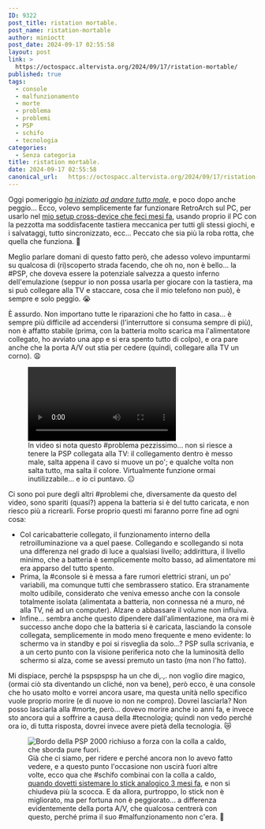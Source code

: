 ```yaml
---
ID: 9322
post_title: ristation mortable.
post_name: ristation-mortable
author: minioctt
post_date: 2024-09-17 02:55:58
layout: post
link: >
  https://octospacc.altervista.org/2024/09/17/ristation-mortable/
published: true
tags:
  - console
  - malfunzionamento
  - morte
  - problema
  - problemi
  - PSP
  - schifo
  - tecnologia
categories:
  - Senza categoria
title: ristation mortable.
date: 2024-09-17 02:55:58
canonical_url:   https://octospacc.altervista.org/2024/09/17/ristation-mortable/
---
```

<!-- wp:paragraph -->
<p>Oggi pomeriggio <a href="https://www.youtube.com/watch?v=zB_q1I0leoI"><em>ha iniziato ad andare tutto male</em></a>, e poco dopo anche peggio... Ecco, volevo semplicemente far funzionare RetroArch sul PC, per usarlo nel <a href="https://t.me/c/1383332798/20513">mio setup cross-device che feci mesi fa</a>, usando proprio il PC con la pezzotta ma soddisfacente tastiera meccanica per tutti gli stessi giochi, e i salvataggi, tutto sincronizzato, ecc... Peccato che sia più la roba rotta, che quella che funziona. 🥲</p>
<!-- /wp:paragraph -->

<!-- wp:paragraph -->
<p>Meglio parlare domani di questo fatto però, che adesso volevo impuntarmi su qualcosa di (ri)scoperto strada facendo, che oh no, non è bello... la #PSP, che doveva essere la potenziale salvezza a questo inferno dell'emulazione (seppur io non possa usarla per giocare con la tastiera, ma si può collegare alla TV e staccare, cosa che il mio telefono non può), è sempre e solo peggio. 😭</p>
<!-- /wp:paragraph -->

<!-- wp:paragraph -->
<p>È assurdo. Non importano tutte le riparazioni che ho fatto in casa... è sempre più difficile ad accendersi (l'interruttore si consuma sempre di più), non è affatto stabile (prima, con la batteria molto scarica ma l'alimentatore collegato, ho avviato una app e si era spento tutto di colpo), e ora pare anche che la porta A/V out stia per cedere (quindi, collegare alla TV un corno). 😩</p>
<!-- /wp:paragraph -->

<!-- wp:paragraph -->
<p></p>
<!-- /wp:paragraph -->

<!-- wp:video {"id":9330} -->
<figure class="wp-block-video"><video controls src="{{site.cdnurl}}/assets/uploads/2024/09/Sony-PlayStation-MORTABLE-PSP.mp4"></video><figcaption class="wp-element-caption">In video si nota questo #problema pezzissimo... non si riesce a tenere la PSP collegata alla TV: il collegamento dentro è messo male, salta appena il cavo si muove un po'; e qualche volta non salta tutto, ma salta il colore. Virtualmente funzione ormai inutilizzabile... e io ci puntavo. 😐</figcaption></figure>
<!-- /wp:video -->

<!-- wp:paragraph -->
<p></p>
<!-- /wp:paragraph -->

<!-- wp:paragraph -->
<p>Ci sono poi pure degli altri #problemi che, diversamente da questo del video, sono spariti (quasi?) appena la batteria si è del tutto caricata, e non riesco più a ricrearli. Forse proprio questi mi faranno porre fine ad ogni cosa:</p>
<!-- /wp:paragraph -->

<!-- wp:list -->
<ul><!-- wp:list-item -->
<li>Col caricabatterie collegato, il funzionamento interno della retroilluminazione va a quel paese. Collegando e scollegando si nota una differenza nel grado di luce a qualsiasi livello; addirittura, il livello minimo, che a batteria è semplicemente molto basso, ad alimentatore mi era apparso del tutto spento.</li>
<!-- /wp:list-item -->

<!-- wp:list-item -->
<li>Prima, la #console si è messa a fare rumori elettrici strani, un po' variabili, ma comunque tutti che sembrassero statico. Era stranamente molto udibile, considerato che veniva emesso anche con la console totalmente isolata (alimentata a batteria, non connessa né a muro, né alla TV, né ad un computer). Alzare o abbassare il volume non influiva.</li>
<!-- /wp:list-item -->

<!-- wp:list-item -->
<li>Infine... sembra anche questo dipendere dall'alimentazione, ma ora mi è successo anche dopo che la batteria si è caricata, lasciando la console collegata, semplicemente in modo meno frequente e meno evidente: lo schermo va in standby e poi si risveglia da solo...? PSP sulla scrivania, e a un certo punto con la visione periferica noto che la luminosità dello schermo si alza, come se avessi premuto un tasto (ma non l'ho fatto).</li>
<!-- /wp:list-item --></ul>
<!-- /wp:list -->

<!-- wp:paragraph -->
<p>Mi dispiace, perché la pspspspsp ha un che di,.,. non voglio dire magico, (ormai ciò sta diventando un cliché, non va bene), però ecco, è una console che ho usato molto e vorrei ancora usare, ma questa unità nello specifico vuole proprio morire (e di nuove io non ne compro). Dovrei lasciarla? Non posso lasciarla alla #morte, però... dovevo morire anche io anni fa, e invece sto ancora qui a soffrire a causa della #tecnologia; quindi non vedo perché ora io, di tutta risposta, dovrei invece avere pietà della tecnologia. 😿</p>
<!-- /wp:paragraph -->

<!-- wp:paragraph -->
<p></p>
<!-- /wp:paragraph -->

<!-- wp:image {"id":6367,"sizeSlug":"large","linkDestination":"none"} -->
<figure class="wp-block-image size-large"><img src="{{site.cdnurl}}/assets/uploads/2024/06/wp-17178835479082153765356243861753-960x960.jpg" alt="Bordo della PSP 2000 richiuso a forza con la colla a caldo, che sborda pure fuori." class="wp-image-6367"/><figcaption class="wp-element-caption">Già che ci siamo, per ridere e perché ancora non lo avevo fatto vedere, e a questo punto l'occasione non uscirà fuori altre volte, ecco qua che #schifo combinai con la colla a caldo, <a href="/microblog-mirror/2024/06/10/playstation-mortable/">quando dovetti sistemare lo stick analogico 3 mesi fa</a>, e non si chiudeva più la scocca. E da allora, purtroppo, lo stick non è migliorato, ma per fortuna non è peggiorato... a differenza evidentemente della porta A/V, che qualcosa centrerà con questo, perché prima il suo #malfunzionamento non c'era. 💩</figcaption></figure>
<!-- /wp:image -->